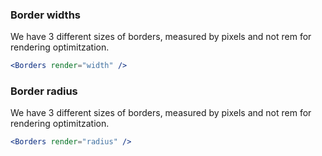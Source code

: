 ### Border widths

We have 3 different sizes of borders, measured by pixels and not rem for rendering optimitzation.

```jsx noeditor
<Borders render="width" />
```

### Border radius

We have 3 different sizes of borders, measured by pixels and not rem for rendering optimitzation.

```jsx noeditor
<Borders render="radius" />
```